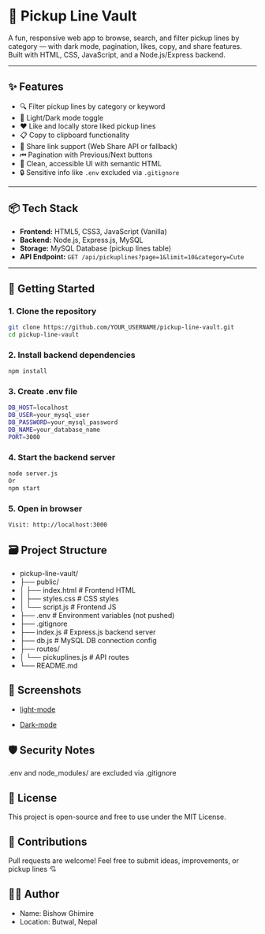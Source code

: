 # 💬 Pickup Line Vault

A fun, responsive web app to browse, search, and filter pickup lines by category — with dark mode, pagination, likes, copy, and share features. Built with HTML, CSS, JavaScript, and a Node.js/Express backend.

---

## ✨ Features

- 🔍 Filter pickup lines by category or keyword
- 🌙 Light/Dark mode toggle
- ❤️ Like and locally store liked pickup lines
- 📋 Copy to clipboard functionality
- 📱 Share link support (Web Share API or fallback)
- ⏮ Pagination with Previous/Next buttons
- 🧠 Clean, accessible UI with semantic HTML
- 🔒 Sensitive info like `.env` excluded via `.gitignore`

---

## 📦 Tech Stack

- **Frontend:** HTML5, CSS3, JavaScript (Vanilla)
- **Backend:** Node.js, Express.js, MySQL
- **Storage:** MySQL Database (pickup lines table)
- **API Endpoint:** `GET /api/pickuplines?page=1&limit=10&category=Cute`

---

## 🚀 Getting Started

### 1. Clone the repository

```bash
git clone https://github.com/YOUR_USERNAME/pickup-line-vault.git
cd pickup-line-vault
```

### 2. Install backend dependencies
```bash
npm install
```
### 3. Create .env file
```bash
DB_HOST=localhost
DB_USER=your_mysql_user
DB_PASSWORD=your_mysql_password
DB_NAME=your_database_name
PORT=3000
```

### 4. Start the backend server
```bash 
node server.js
Or
npm start
```
### 5. Open in browser
```bash
Visit: http://localhost:3000
```

## 🗃 Project Structure

- pickup-line-vault/
- ├── public/
- │   ├── index.html       # Frontend HTML
- │   ├── styles.css       # CSS styles
- │   └── script.js        # Frontend JS
- ├── .env                 # Environment variables (not pushed)
- ├── .gitignore
- ├── index.js             # Express.js backend server
- ├── db.js                # MySQL DB connection config
- ├── routes/
- │   └── pickuplines.js   # API routes
- └── README.md
## 📸 Screenshots
- [light-mode](light.png)

- [Dark-mode](dark.png)

## 🛡 Security Notes
.env and node_modules/ are excluded via .gitignore

## 📄 License
This project is open-source and free to use under the MIT License.

## 🤝 Contributions
Pull requests are welcome! Feel free to submit ideas, improvements, or pickup lines 💘

## 🙋‍♂️ Author
- Name: Bishow Ghimire
- Location: Butwal, Nepal
